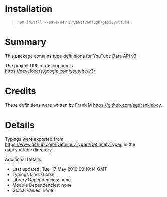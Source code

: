 # Installation
> `npm install --save-dev @ryancavanaugh/gapi.youtube`

# Summary
This package contains type definitions for YouTube Data API v3.

The project URL or description is https://developers.google.com/youtube/v3/

# Credits

These definitions were written by Frank M <https://github.com/sgtfrankieboy>.

# Details
Typings were exported from https://www.github.com/DefinitelyTyped/DefinitelyTyped in the gapi.youtube directory.

Additional Details
 * Last updated: Tue, 17 May 2016 00:18:14 GMT
 * Typings kind: Global
 * Library Dependencies: none
 * Module Dependencies: none
 * Global values: none
